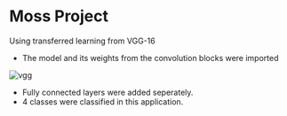# Moss Project

Using transferred learning from VGG-16
- The model and its weights from the convolution blocks were imported


![vgg](https://user-images.githubusercontent.com/60275617/77861812-583c0780-71e5-11ea-93e3-0a8883faf5d0.png)

- Fully connected layers were added seperately.
- 4 classes were classified in this application.
